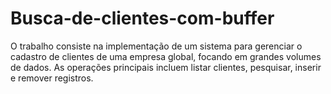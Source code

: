 # Busca-de-clientes-com-buffer
O trabalho consiste na implementação de um sistema para gerenciar o cadastro de clientes de uma empresa global, focando em grandes volumes de dados. As operações principais incluem listar clientes, pesquisar, inserir e remover registros.
